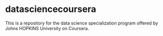 datasciencecoursera
===================

This is a repository for the data science specialization program offered by Johns HOPKINS University on Coursera.
